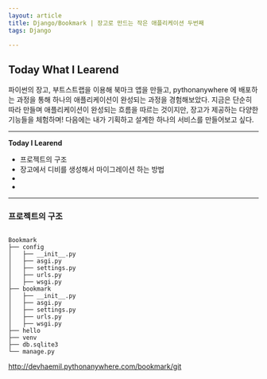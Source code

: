 ```yaml
---
layout: article
title: Django/Bookmark | 장고로 만드는 작은 애플리케이션 두번째 
tags: Django

---
```


## **Today What I Learend**  

파이썬의 장고, 부트스트랩을 이용해 북마크 앱을 만들고, pythonanywhere 에 배포하는 과정을 통해 하나의 애플리케이션이 완성되는 과정을 경험해보았다.
지금은 단순히 따라 만들며 애플리케이션이 완성되는 흐름을 따르는 것이지만, 장고가 제공하는 다양한 기능들을 체험하며! 다음에는 내가 기획하고 설계한 하나의 서비스를 만들어보고 싶다. 





---
**Today I Learend**
- 프로젝트의 구조
- 장고에서 디비를 생성해서 마이그레이션 하는 방법
- 
-  


	


---




### 프로젝트의 구조

```

Bookmark
├── config
│   ├── __init__.py
│   ├── asgi.py
│   ├── settings.py
│   ├── urls.py
│   ├── wsgi.py
├── bookmark
│   ├── __init__.py
│   ├── asgi.py
│   ├── settings.py
│   ├── urls.py
│   ├── wsgi.py
├── hello
├── venv
├── db.sqlite3
└── manage.py
```


http://devhaemil.pythonanywhere.com/bookmark/git 







